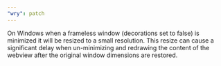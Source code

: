```yaml
---
"wry": patch
---
```


On Windows when a frameless window (decorations set to false) is minimized it will be resized to a 
small resolution. This resize can cause a significant delay when un-minimizing and redrawing the 
content of the webview after the original window dimensions are restored.